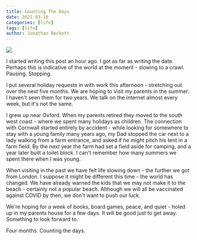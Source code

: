 ```yaml
---
title: Counting The Days
date: 2021-03-16
categories: [life]
tags: [life]
author: Jonathan Beckett
---
```


<img src="https://cdn.substack.com/image/fetch/h_600,c_limit,f_auto,q_auto:good,fl_progressive:steep/https%3A%2F%2Fbucketeer-e05bbc84-baa3-437e-9518-adb32be77984.s3.amazonaws.com%2Fpublic%2Fimages%2Fc9c223b8-0623-489a-bcd1-4c8973a7fda1_1280x797.jpeg" />

I started writing this post an hour ago. I got as far as writing the date. Perhaps this is indicative of the world at the moment - slowing to a crawl. Pausing. Stopping.

I put several holiday requests in with work this afternoon - stretching out over the next five months. We are hoping to visit my parents in the summer. I haven't seen them for two years. We talk on the internet almost every week, but it's not the same.

I grew up near Oxford. When my parents retired they moved to the south west coast - where we spent many holidays as children. The connection with Cornwall started entirely by accident - while looking for somewhere to stay with a young family many years ago, my Dad stopped the car next to a lady walking from a farm entrance, and asked if he might pitch his tent in a farm field. By the next year the farm had set a field aside for camping, and a year later built a toilet block. I can't remember how many summers we spent there when I was young.

When visiting in the past we have felt life slowing down - the further we got from London. I suppose it might be different this time - the world has changed. We have already warned the kids that we may not make it to the beach - certainly not a popular beach. Although we will all be vaccinated against COVID by then, we don't want to push our luck.

We're hoping for a week of books, board games, peace, and quiet - holed up in my parents house for a few days. It will be good just to get away. Something to look forward to.

Four months. Counting the days.